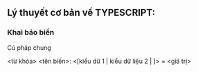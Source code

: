 ## Lý thuyết cơ bản về TYPESCRIPT:
### Khai báo biến

Cú pháp chung

<từ khóa> <tên biến>: <[kiểu dữ 1 | kiểu dữ liệu 2 | ]> = <giá trị>

